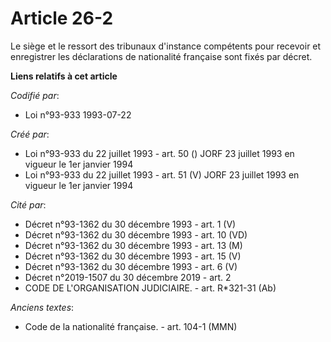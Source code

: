 # Article 26-2

Le siège et le ressort des tribunaux d'instance compétents pour recevoir et enregistrer les déclarations de nationalité
française sont fixés par décret.

**Liens relatifs à cet article**

_Codifié par_:

  - Loi n°93-933 1993-07-22

_Créé par_:

  - Loi n°93-933 du 22 juillet 1993 - art. 50 () JORF 23 juillet 1993 en vigueur le 1er janvier 1994
  - Loi n°93-933 du 22 juillet 1993 - art. 51 (V) JORF 23 juillet 1993 en vigueur le 1er janvier 1994

_Cité par_:

  - Décret n°93-1362 du 30 décembre 1993 - art. 1 (V)
  - Décret n°93-1362 du 30 décembre 1993 - art. 10 (VD)
  - Décret n°93-1362 du 30 décembre 1993 - art. 13 (M)
  - Décret n°93-1362 du 30 décembre 1993 - art. 15 (V)
  - Décret n°93-1362 du 30 décembre 1993 - art. 6 (V)
  - Décret n°2019-1507 du 30 décembre 2019 - art. 2
  - CODE DE L'ORGANISATION JUDICIAIRE. - art. R*321-31 (Ab)

_Anciens textes_:

  - Code de la nationalité française. - art. 104-1 (MMN)

